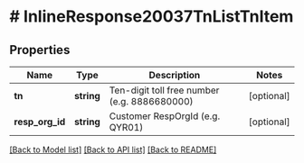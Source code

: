 # # InlineResponse20037TnListTnItem

## Properties

Name | Type | Description | Notes
------------ | ------------- | ------------- | -------------
**tn** | **string** | Ten-digit toll free number (e.g. 8886680000) | [optional]
**resp_org_id** | **string** | Customer RespOrgId (e.g. QYR01) | [optional]

[[Back to Model list]](../../README.md#models) [[Back to API list]](../../README.md#endpoints) [[Back to README]](../../README.md)

